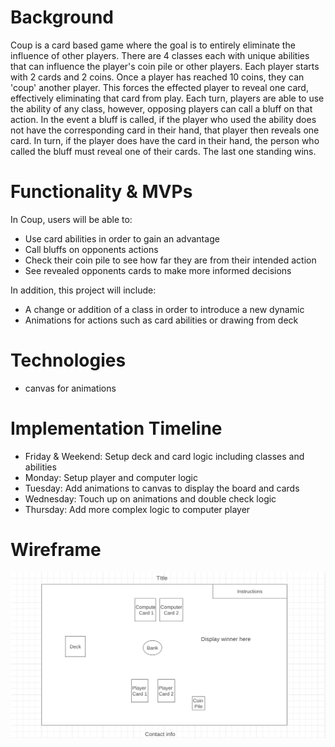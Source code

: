 # Background
Coup is a card based game where the goal is to entirely eliminate the influence of other players. There are 4 classes
each with unique abilities that can influence the player's coin pile or other players. Each player starts with 2 cards and 2 coins. Once a player has reached 10 coins, they can 'coup' another player. This forces the effected player to reveal one card, effectively eliminating that card from play. Each turn, players are able to use the ability of any class, however, opposing players can call a bluff on that action. In the event a bluff is called, if the player who used the ability does not have the corresponding card in their hand, that player then reveals one card. In turn, if the player does have the card in their hand, the person who called the bluff must reveal one of their cards. The last one standing wins.

# Functionality & MVPs
In Coup, users will be able to:
- Use card abilities in order to gain an advantage 
- Call bluffs on opponents actions 
- Check their coin pile to see how far they are from their intended action 
- See revealed opponents cards to make more informed decisions 

In addition, this project will include:
- A change or addition of a class in order to introduce a new dynamic 
- Animations for actions such as card abilities or drawing from deck 

# Technologies 
- canvas for animations 

# Implementation Timeline
- Friday & Weekend: Setup deck and card logic including classes and abilities
- Monday: Setup player and computer logic 
- Tuesday: Add animations to canvas to display the board and cards
- Wednesday: Touch up on animations and double check logic 
- Thursday: Add more complex logic to computer player

# Wireframe
![wireframe](wireframe.png)